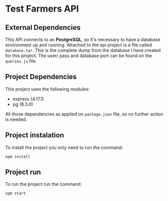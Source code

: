 # Test Farmers API

## External Dependencies

This API connects to an **PostgreSQL**, so it's necessary to have a database environment up and running. Attached to the api project is a file called `database.tar`. This is the complete dump from the database I have created for this project. The user/ pass and database port can be found on the `queries.js` file.


## Project Dependencies

This project uses the following modules:

* express (4.17.1)
* pg (8.3.0)

All those dependencies as applied on `package.json` file, so no further action is needed.


## Project instalation

To install the project you only need to run the command:
```
npm install
```

## Project run

To run the project run the command:
```
npm start
```
